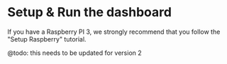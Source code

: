 # Setup & Run the dashboard

If you have a Raspberry PI 3, we strongly recommend that you follow the "Setup Raspberry" tutorial.

@todo: this needs to be updated for version 2
